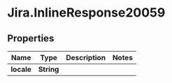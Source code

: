 # Jira.InlineResponse20059

## Properties

Name | Type | Description | Notes
------------ | ------------- | ------------- | -------------
**locale** | **String** |  | 


